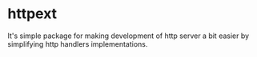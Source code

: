 # httpext

It's simple package for making development of http server a bit easier by simplifying http handlers implementations.

